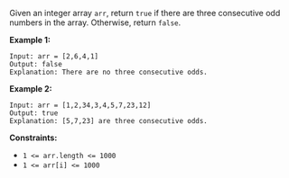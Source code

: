 Given an integer array `arr`, return `true` if there are three consecutive odd numbers in the array. Otherwise, return `false`.

 

**Example 1:**

```
Input: arr = [2,6,4,1]
Output: false
Explanation: There are no three consecutive odds.
```

**Example 2:**

```
Input: arr = [1,2,34,3,4,5,7,23,12]
Output: true
Explanation: [5,7,23] are three consecutive odds.
```

 

**Constraints:**

- `1 <= arr.length <= 1000`
- `1 <= arr[i] <= 1000`